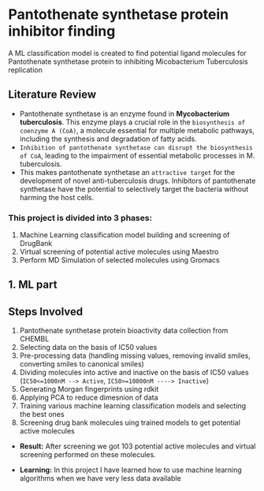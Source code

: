 #  **Pantothenate synthetase protein inhibitor finding**
 A ML classification model is created to find potential ligand molecules for Pantothenate synthetase protein to inhibiting Micobacterium Tuberculosis replication

## **Literature Review**
- Pantothenate synthetase is an enzyme found in **Mycobacterium tuberculosis**. This enzyme plays a crucial role in the `biosynthesis of coenzyme A (CoA)`, a molecule essential for multiple metabolic pathways, including the synthesis and degradation of fatty acids.
- `Inhibition of pantothenate synthetase can disrupt the biosynthesis of CoA`, leading to the impairment of essential metabolic processes in M. tuberculosis.
- This makes pantothenate synthetase an `attractive target` for the development of novel anti-tuberculosis drugs. Inhibitors of pantothenate synthetase have the potential to selectively target the bacteria without harming the host cells.

### **This project is divided into 3 phases:**
 1. Machine Learning classification model building and screening of DrugBank
 2. Virtual screening of potential active molecules using Maestro
 3. Perform MD Simulation of selected molecules using Gromacs

## **1. ML part**
## **Steps Involved**
1. Pantothenate synthetase protein bioactivity data collection from CHEMBL
2. Selecting data on the basis of IC50 values
3. Pre-processing data (handling missing values, removing invalid smiles, converting smiles to canonical smiles)
4. Dividing molecules into active and inactive on the basis of IC50 values (`IC50<=1000nM --> Active`, `IC50>=10000nM ----> Inactive`)
5. Generating Morgan fingerprints using rdkit
6. Applying PCA to reduce dimesnion of data
7. Training various machine learning classification models and selecting the best ones
8. Screening drug bank molecules uing trained models to get potential active molecules

- **Result:** After screening we got 103 potential active molecules and virtual screening performed on these molecules.

- **Learning:** In this project I have learned how to use machine learning algorithms when we have very less data available
